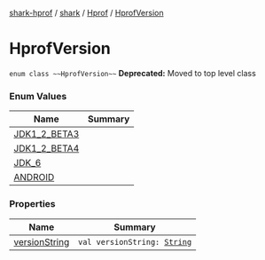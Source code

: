 [shark-hprof](../../../index.md) / [shark](../../index.md) / [Hprof](../index.md) / [HprofVersion](./index.md)

# HprofVersion

`enum class ~~HprofVersion~~`
**Deprecated:** Moved to top level class

### Enum Values

| Name | Summary |
|---|---|
| [JDK1_2_BETA3](-j-d-k1_2_-b-e-t-a3.md) |  |
| [JDK1_2_BETA4](-j-d-k1_2_-b-e-t-a4.md) |  |
| [JDK_6](-j-d-k_6.md) |  |
| [ANDROID](-a-n-d-r-o-i-d.md) |  |

### Properties

| Name | Summary |
|---|---|
| [versionString](version-string.md) | `val versionString: `[`String`](https://kotlinlang.org/api/latest/jvm/stdlib/kotlin/-string/index.html) |
